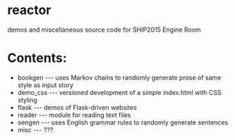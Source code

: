 # reactor
demos and miscellaneous source code for SHIP2015 Engine Room

# Contents:
* bookgen --- uses Markov chains to randomly generate prose of same style as input story
* demo_css --- versioned development of a simple index.html with CSS styling
* flask --- demos of Flask-driven websites
* reader --- module for reading text files
* sengen --- uses English grammar rules to randomly generate sentences
* misc --- ???
